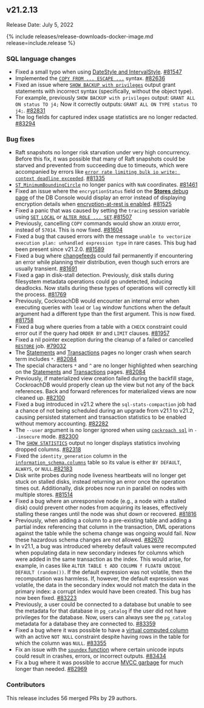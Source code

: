 ## v21.2.13

Release Date: July 5, 2022

{% include releases/release-downloads-docker-image.md release=include.release %}

<h3 id="v21-2-13-sql-language-changes">SQL language changes</h3>

- Fixed a small typo when using [DateStyle and IntervalStyle](../v21.2/set-vars.html#supported-variables). [#81547][#81547]
- Implemented the [`COPY FROM ... ESCAPE ...`](../v21.2/copy-from.html) syntax. [#82636][#82636]
- Fixed an issue where [`SHOW BACKUP with privileges`](../v21.2/show-backup.html#show-a-backup-with-privileges) output grant statements with incorrect syntax (specifically, without the object type). For example, previously `SHOW BACKUP with privileges` output: `GRANT ALL ON status TO j4;` Now it correctly outputs: `GRANT ALL ON TYPE status TO j4;`. [#82831][#82831]
- The log fields for captured index usage statistics are no longer redacted. [#83294][#83294]

<h3 id="v21-2-13-bug-fixes">Bug fixes</h3>

- Raft snapshots no longer risk starvation under very high concurrency. Before this fix, it was possible that many of Raft snapshots could be starved and prevented from succeeding due to timeouts, which were accompanied by errors like [`error rate limiting bulk io write: context deadline exceeded`](../v21.2/common-errors.html#context-deadline-exceeded). [#81335][#81335]
- [`ST_MinimumBoundingCircle`](../v21.2/functions-and-operators.html#spatial-functions) no longer panics with `NaN` coordinates. [#81461][#81461]
- Fixed an issue where the `encryptionStatus` field on the [**Stores** debug page](../v21.2/ui-debug-pages.html) of the DB Console would display an error instead of displaying encryption details when [encryption-at-rest is enabled](../v21.2/security-reference/encryption.html#encryption-at-rest). [#81525][#81525]
- Fixed a panic that was caused by setting the `tracing` session variable using [`SET LOCAL`](../v21.2/set-vars.html) or [`ALTER ROLE ... SET`](../v21.2/alter-role.html).[#81507][#81507]
- Previously, cancelling `COPY` commands would show an `XXUUU` error, instead of `57014`. This is now fixed. [#81604][#81604]
- Fixed a bug that caused errors with the message `unable to vectorize execution plan: unhandled expression type` in rare cases. This bug had been present since v21.2.0. [#81589][#81589]
- Fixed a bug where [changefeeds](../v21.2/change-data-capture-overview.html) could fail permanently if encountering an error while planning their distribution, even though such errors are usually transient. [#81691][#81691]
- Fixed a gap in disk-stall detection. Previously, disk stalls during filesystem metadata operations could go undetected, inducing deadlocks. Now stalls during these types of operations will correctly kill the process. [#81769][#81769]
- Previously, CockroachDB would encounter an internal error when executing queries with `lead` or `lag` window functions when the default argument had a different type than the first argument. This is now fixed. [#81758][#81758]
- Fixed a bug where queries from a table with a `CHECK` constraint could error out if the query had `ORDER BY` and `LIMIT` clauses. [#81957][#81957]
- Fixed a nil pointer exception during the cleanup of a failed or cancelled [`RESTORE`](../v21.2/restore.html) job. [#79032][#79032]
- The [Statements](../v21.2/ui-statements-page.html) and [Transactions](../v21.2/ui-transactions-page.html) pages no longer crash when search term includes `*`. [#82084][#82084]
- The special characters `*` and `^` are no longer highlighted when searching on the [Statements](../v21.2/ui-statements-page.html) and [Transactions](../v21.2/ui-transactions-page.html) pages. [#82084][#82084]
- Previously, if materialized view creation failed during the backfill stage, CockroachDB would properly clean up the view but not any of the back references. Back and forward references for materialized views are now cleaned up. [#82100][#82100]
- Fixed a bug introduced in v21.2 where the `sql-stats-compaction` job had a chance of not being scheduled during an upgrade from v21.1 to v21.2, causing persisted statement and transaction statistics to be enabled without memory accounting. [#82282][#82282]
- The `--user` argument is no longer ignored when using [`cockroach sql`](../v21.2/cockroach-sql.html) in `--insecure` mode. [#82300][#82300]
- The [`SHOW STATISTICS`](../v21.2/show-statistics.html) output no longer displays statistics involving dropped columns. [#82318][#82318]
- Fixed the `identity_generation` column in the [`information_schema.columns`](../v21.2/information-schema.html#columns) table so its value is either `BY DEFAULT`, `ALWAYS`, or `NULL`.[#82183][#82183]
- Disk write probes during node liveness heartbeats will no longer get stuck on stalled disks, instead returning an error once the operation times out. Additionally, disk probes now run in parallel on nodes with multiple stores. [#81514][#81514]
- Fixed a bug where an unresponsive node (e.g., a node with a stalled disk) could prevent other nodes from acquiring its leases, effectively stalling these ranges until the node was shut down or recovered. [#81816][#81816]
- Previously, when adding a column to a pre-existing table and adding a partial index referencing that column in the transaction, DML operations against the table while the schema change was ongoing would fail. Now these hazardous schema changes are not allowed. [#82670][#82670]
- In v21.1, a bug was introduced whereby default values were recomputed when populating data in new secondary indexes for columns which were added in the same transaction as the index. This would arise, for example, in cases like `ALTER TABLE t ADD COLUMN f FLOAT8 UNIQUE DEFAULT (random())`. If the default expression was not volatile, then the recomputation was harmless. If, however, the default expression was volatile, the data in the secondary index would not match the data in the primary index: a corrupt index would have been created. This bug has now been fixed. [#83223][#83223]
- Previously, a user could be connected to a database but unable to see the metadata for that database in `pg_catalog` if the user did not have privileges for the database. Now, users can always see the `pg_catalog` metadata for a database they are connected to. [#83359][#83359]
- Fixed a bug where it was possible to have a [virtual computed column](../v21.2/computed-columns.html) with an active `NOT NULL` constraint despite having rows in the table for which the column was `NULL`. [#83355][#83355]
- Fix an issue with the [`soundex` function](../v21.2/functions-and-operators.html#built-in-functions) where certain unicode inputs could result in crashes, errors, or incorrect outputs. [#83434][#83434]
- Fix a bug where it was possible to accrue [MVCC garbage](../v21.2/architecture/storage-layer.html#mvcc) for much longer than needed. [#82969][#82969]

<h3 id="v21-2-13-contributors">Contributors</h3>

This release includes 56 merged PRs by 29 authors.

[#79032]: https://github.com/cockroachdb/cockroach/pull/79032
[#81335]: https://github.com/cockroachdb/cockroach/pull/81335
[#81461]: https://github.com/cockroachdb/cockroach/pull/81461
[#81507]: https://github.com/cockroachdb/cockroach/pull/81507
[#81514]: https://github.com/cockroachdb/cockroach/pull/81514
[#81525]: https://github.com/cockroachdb/cockroach/pull/81525
[#81547]: https://github.com/cockroachdb/cockroach/pull/81547
[#81589]: https://github.com/cockroachdb/cockroach/pull/81589
[#81604]: https://github.com/cockroachdb/cockroach/pull/81604
[#81691]: https://github.com/cockroachdb/cockroach/pull/81691
[#81758]: https://github.com/cockroachdb/cockroach/pull/81758
[#81769]: https://github.com/cockroachdb/cockroach/pull/81769
[#81816]: https://github.com/cockroachdb/cockroach/pull/81816
[#81957]: https://github.com/cockroachdb/cockroach/pull/81957
[#82084]: https://github.com/cockroachdb/cockroach/pull/82084
[#82100]: https://github.com/cockroachdb/cockroach/pull/82100
[#82183]: https://github.com/cockroachdb/cockroach/pull/82183
[#82282]: https://github.com/cockroachdb/cockroach/pull/82282
[#82300]: https://github.com/cockroachdb/cockroach/pull/82300
[#82318]: https://github.com/cockroachdb/cockroach/pull/82318
[#82468]: https://github.com/cockroachdb/cockroach/pull/82468
[#82636]: https://github.com/cockroachdb/cockroach/pull/82636
[#82670]: https://github.com/cockroachdb/cockroach/pull/82670
[#82831]: https://github.com/cockroachdb/cockroach/pull/82831
[#82901]: https://github.com/cockroachdb/cockroach/pull/82901
[#82969]: https://github.com/cockroachdb/cockroach/pull/82969
[#83223]: https://github.com/cockroachdb/cockroach/pull/83223
[#83294]: https://github.com/cockroachdb/cockroach/pull/83294
[#83355]: https://github.com/cockroachdb/cockroach/pull/83355
[#83359]: https://github.com/cockroachdb/cockroach/pull/83359
[#83434]: https://github.com/cockroachdb/cockroach/pull/83434
